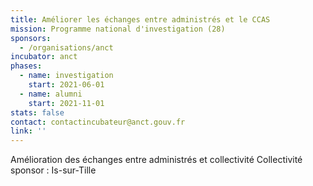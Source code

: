 ```yaml
---
title: Améliorer les échanges entre administrés et le CCAS
mission: Programme national d'investigation (28)
sponsors:
  - /organisations/anct
incubator: anct
phases:
  - name: investigation
    start: 2021-06-01
  - name: alumni
    start: 2021-11-01
stats: false
contact: contactincubateur@anct.gouv.fr
link: ''
---
```

Amélioration des échanges entre administrés et collectivité
Collectivité sponsor : Is-sur-Tille
